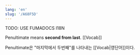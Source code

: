 ```yaml
---
lang: 'en'
slug: '/A68F5D'
---
```



TODO: USE FUMADOCS I18N

<div lang='en-US'>

Penultimate means **second from last**. [[Vocab]]

</div>


<div lang='ko-KR'>

Penultimate은 "마지막에서 두번째"를 나타내는 [[Vocab|영단어]]이다.

</div>

